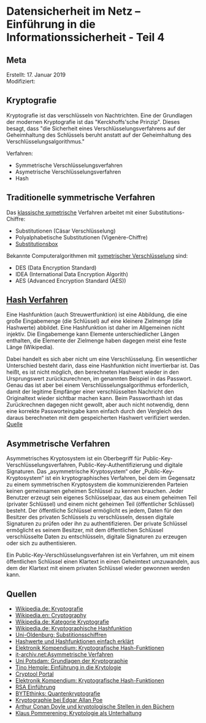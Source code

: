 # Datensicherheit im Netz – Einführung in die Informationssicherheit - Teil 4

## Meta

Erstellt:		17. Januar 2019  
Modifiziert:	 

## Kryptografie

Kryptografie ist das verschlüsseln von Nachtrichten. Eine der Grundlagen der modernen Kryptografie ist das "Kerckhoffs'sche Prinzip". Dieses besagt, dass "die Sicherheit eines Verschlüsselungsverfahrens auf der Geheimhaltung des Schlüssels beruht anstatt auf der Geheimhaltung des Verschlüsselungsalgorithmus."

Verfahren:  
* Symmetrische Verschlüsselungsverfahren
* Asymetrische Verschlüsselungsverfahren 
* Hash

## Traditionelle symmetrische Verfahren  

Das [klassische symetrische](https://de.wikipedia.org/wiki/Kategorie:Symmetrisches_Verschlüsselungsverfahren) Verfahren arbeitet mit einer Substitutions-Chiffre:
* Substitutionen  (Cäsar Verschlüsselung)
* Polyalphabetische Substitutionen (Vigenère-Chiffre)
* [Substitutionsbox ](https://de.wikipedia.org/wiki/S-Box)

Bekannte Computeralgorithmen mit [symetrischer Verschlüsselung](https://de.wikipedia.org/wiki/Symmetrisches_Kryptosystem) sind:
- DES (Data Encryption Standard)
- IDEA (International Data Encryption Algorith)
- AES (Advanced Encryption Standard (AES))

## [Hash Verfahren](https://de.wikipedia.org/wiki/Kryptographische_Hashfunktion)

Eine Hashfunktion (auch Streuwertfunktion) ist eine Abbildung, die eine große Eingabemenge (die Schlüssel) auf eine kleinere Zielmenge (die Hashwerte) abbildet. Eine Hashfunktion ist daher im Allgemeinen nicht injektiv. Die Eingabemenge kann Elemente unterschiedlicher Längen enthalten, die Elemente der Zielmenge haben dagegen meist eine feste Länge (Wikipedia).

Dabei handelt es sich aber nicht um eine Verschlüsselung. Ein wesentlicher Unterschied besteht darin, dass eine Hashfunktion nicht invertierbar ist. Das heißt, es ist nicht möglich, den berechneten Hashwert wieder in den Ursprungswert zurückzurechnen, im genannten Beispiel in das Passwort. Genau das ist aber bei einem Verschlüsselungsalgorithmus erforderlich, damit der legitime Empfänger einer verschlüsselten Nachricht den Originaltext wieder sichtbar machen kann. Beim Passworthash ist das Zurückrechnen dagegen nicht gewollt, aber auch nicht notwendig, denn eine korrekte Passworteingabe kann einfach durch den Vergleich des daraus berechneten mit dem gespeicherten Hashwert verifiziert werden. [Quelle](https://www.security-insider.de/was-ist-ein-hash-a-635712/)  

## Asymmetrische Verfahren

Asymmetrisches Kryptosystem ist ein Oberbegriff für Public-Key-Verschlüsselungsverfahren, Public-Key-Authentifizierung und digitale Signaturen. Das „asymmetrische Kryptosystem“ oder „Public-Key-Kryptosystem“ ist ein kryptographisches Verfahren, bei dem im Gegensatz zu einem symmetrischen Kryptosystem die kommunizierenden Parteien keinen gemeinsamen geheimen Schlüssel zu kennen brauchen. Jeder Benutzer erzeugt sein eigenes Schlüsselpaar, das aus einem geheimen Teil (privater Schlüssel) und einem nicht geheimen Teil (öffentlicher Schlüssel) besteht. Der öffentliche Schlüssel ermöglicht es jedem, Daten für den Besitzer des privaten Schlüssels zu verschlüsseln, dessen digitale Signaturen zu prüfen oder ihn zu authentifizieren. Der private Schlüssel ermöglicht es seinem Besitzer, mit dem öffentlichen Schlüssel verschlüsselte Daten zu entschlüsseln, digitale Signaturen zu erzeugen oder sich zu authentisieren.  

Ein Public-Key-Verschlüsselungsverfahren ist ein Verfahren, um mit einem öffentlichen Schlüssel einen Klartext in einen Geheimtext umzuwandeln, aus dem der Klartext mit einem privaten Schlüssel wieder gewonnen werden kann. 

## Quellen

* [Wikipedia.de: Kryptografie](https://de.wikipedia.org/wiki/Kryptographie)
* [Wikipedia.en: Cryptography](https://en.wikipedia.org/wiki/Cryptography)
* [Wikipedia.de: Kategorie Kryptografie](https://de.wikipedia.org/wiki/Kategorie:Kryptologie)
* [Wikipedia.de: Kryptographische Hashfunktion](https://de.wikipedia.org/wiki/Kryptographische_Hashfunktion)
* [Uni-Oldenburg: Substitionsschiffren](http://einstein.informatik.uni-oldenburg.de/rechnernetze/substitu.htm)
* [Hashwerte und Hashfunktionen einfach erklärt](https://www.datenschutzbeauftragter-info.de/hashwerte-und-hashfunktionen-einfach-erklaert/)
* [Elektronik Kompendium: Kryptografische Hash-Funktionen](https://www.elektronik-kompendium.de/sites/net/1909041.htm)
* [it-archiv.net:Asymmetrische Verfahren](https://www.youtube.com/watch?v=HihZ6PKk9WI)
* [Uni Potsdam: Grundlagen der Kryptographie](ddi.cs.uni-potsdam.de/HyFISCH/Informieren/Theorie/KryptoHess/Krypto1.html)
* [Tino Hemple: Einführung in die Krytologie](https://www.tinohempel.de/info/info/kryptografie/download/krypto.pdf)
* [Cryptool Portal](https://www.cryptool.org/de/)
* [Elektronik Kompendium: Kryptografische Hash-Funktionen](https://www.elektronik-kompendium.de/sites/net/1909041.htm)
* [RSA Einführung](https://www.youtube.com/watch?v=Grd-sxx5dEQ)
* [BYTEthinks: Quantenkryptografie](https://www.youtube.com/watch?v=jrKVdPMc8U4)
* [Kryptographie bei Edgar Allan Poe](http://www.mathe.tu-freiberg.de/~hebisch/cafe/kryptographie/poe.html)
* [Arthur Conan Doyle und kryptologische Stellen in den Büchern](https://www.staff.uni-mainz.de/pommeren/Kryptologie/Klassisch/0_Unterhaltung/ConanDoyle/)
* [Klaus Pommerening: Kryptologie als Unterhaltung](https://www.staff.uni-mainz.de/pommeren/Kryptologie/Klassisch/0_Unterhaltung/)


